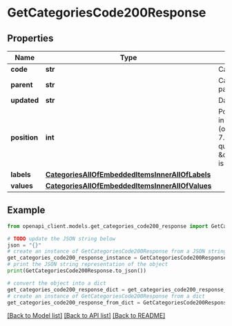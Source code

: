 # GetCategoriesCode200Response


## Properties

Name | Type | Description | Notes
------------ | ------------- | ------------- | -------------
**code** | **str** | Category code | 
**parent** | **str** | Category code of the parent&#39;s category | [optional] 
**updated** | **str** | Date of the last update | [optional] 
**position** | **int** | Position of the category in its level, start from 1 (only available since the 7.0 version and when query parameter \&quot;with_position\&quot; is set to \&quot;true\&quot;) | [optional] 
**labels** | [**CategoriesAllOfEmbeddedItemsInnerAllOfLabels**](CategoriesAllOfEmbeddedItemsInnerAllOfLabels.md) |  | [optional] 
**values** | [**CategoriesAllOfEmbeddedItemsInnerAllOfValues**](CategoriesAllOfEmbeddedItemsInnerAllOfValues.md) |  | [optional] 

## Example

```python
from openapi_client.models.get_categories_code200_response import GetCategoriesCode200Response

# TODO update the JSON string below
json = "{}"
# create an instance of GetCategoriesCode200Response from a JSON string
get_categories_code200_response_instance = GetCategoriesCode200Response.from_json(json)
# print the JSON string representation of the object
print(GetCategoriesCode200Response.to_json())

# convert the object into a dict
get_categories_code200_response_dict = get_categories_code200_response_instance.to_dict()
# create an instance of GetCategoriesCode200Response from a dict
get_categories_code200_response_from_dict = GetCategoriesCode200Response.from_dict(get_categories_code200_response_dict)
```
[[Back to Model list]](../README.md#documentation-for-models) [[Back to API list]](../README.md#documentation-for-api-endpoints) [[Back to README]](../README.md)



